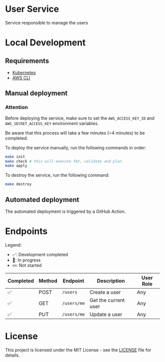 # User Service

Service responsible to manage the users

# Local Development

## Requirements

- [Kubernetes](https://kubernetes.io/)
- [AWS CLI](https://aws.amazon.com/cli/)

## Manual deployment

### Attention

Before deploying the service, make sure to set the `AWS_ACCESS_KEY_ID` and `AWS_SECRET_ACCESS_KEY` environment variables.

Be aware that this process will take a few minutes (~4 minutes) to be completed.

To deploy the service manually, run the following commands in order:

```bash
make init
make check # this will execute fmt, validate and plan
make apply
```

To destroy the service, run the following command:

```bash
make destroy
```

## Automated deployment

The automated deployment is triggered by a GitHub Action.

# Endpoints

Legend:
- ✅: Development completed
- 🚧: In progress
- 💤: Not started


| Completed | Method | Endpoint    | Description          | User Role |
| --------- | ------ | ----------- | -------------------- | --------- |
| ✅         | POST   | `/users`    | Create a user        | Any       |
| ✅         | GET    | `/users/me` | Get the current user | Any       |
| ✅         | PUT    | `/users/me` | Update a user        | Any       |

# License

This project is licensed under the MIT License - see the [LICENSE](LICENSE) file for details.